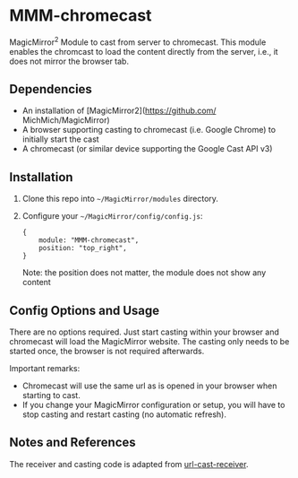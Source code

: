 # MMM-chromecast
MagicMirror<sup>2</sup> Module to cast from server to chromecast. This module enables the chromcast to load the content directly from the server, i.e., it does not mirror the browser tab. 

## Dependencies
  * An installation of [MagicMirror2](https://github.com/
MichMich/MagicMirror)
  * A browser supporting casting to chromecast (i.e. Google Chrome) to initially start the cast
  * A chromecast (or similar device supporting the Google Cast API v3)

## Installation
1. Clone this repo into `~/MagicMirror/modules` directory.
 2. Configure your `~/MagicMirror/config/config.js`:

    ```
    {
        module: "MMM-chromecast",
        position: "top_right",
    }
    ```

    Note: the position does not matter, the module does not show any content

## Config Options and Usage
There are no options required. Just start casting within your browser and chromecast will load the MagicMirror website. The casting only needs to be started once, the browser is not required afterwards. 

Important remarks:
 * Chromecast will use the same url as is opened in your browser when starting to cast.
 * If you change your MagicMirror configuration or setup, you will have to stop casting and restart casting (no automatic refresh).


## Notes and References
The receiver and casting code is adapted from [url-cast-receiver](https://github.com/DeMille/url-cast-receiver).
